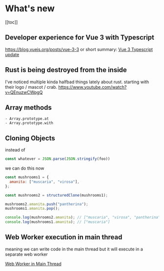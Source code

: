 # What's new
[[toc]]


## Developer experience for Vue 3 with Typescript
https://blog.vuejs.org/posts/vue-3-3
or short summary: [Vue 3 Typescript update](./vue3-typescript.md)


## Rust is being destroyed from the inside
I've noticed multiple kinda halfbad things lately about rust. starting with their logo / mascot / crab.
https://www.youtube.com/watch?v=QEnuzwCWpgQ


## Array methods
    - Array.prototype.at
    - Array.prototype.with

## Cloning Objects
instead of 
```js
const whatever = JSON.parse(JSON.stringify(foo))
```
we can do this now
```js
const mushrooms1 = {
  amanita: ["muscaria", "virosa"],
};

const mushrooms2 = structuredClone(mushrooms1);

mushrooms2.amanita.push("pantherina");
mushrooms1.amanita.pop();

console.log(mushrooms2.amanita); // ["muscaria", "virosa", "pantherina"]
console.log(mushrooms1.amanita); // ["muscaria"]
```

## Web Worker execution in main thread
meaning we can write code in the main thread but it will execute in a separate web worker

[Web Worker in Main Thread](https://www.builder.io/blog/worker-multi-thread-JSX)